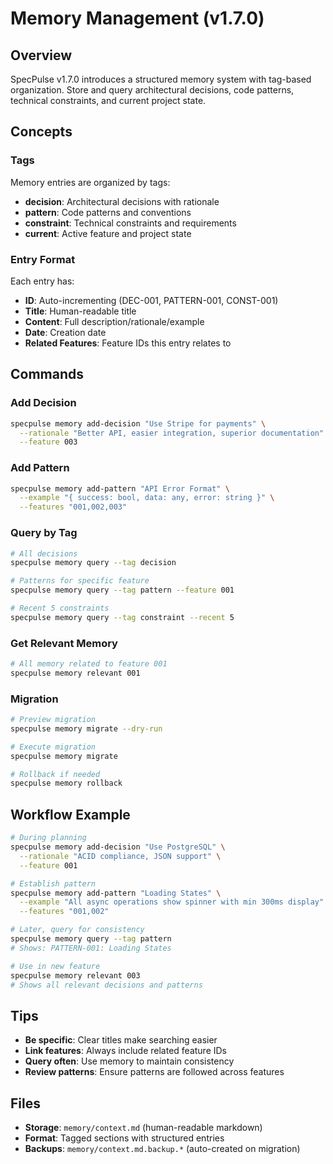# Memory Management (v1.7.0)

## Overview

SpecPulse v1.7.0 introduces a structured memory system with tag-based organization. Store and query architectural decisions, code patterns, technical constraints, and current project state.

## Concepts

### Tags

Memory entries are organized by tags:
- **decision**: Architectural decisions with rationale
- **pattern**: Code patterns and conventions
- **constraint**: Technical constraints and requirements
- **current**: Active feature and project state

### Entry Format

Each entry has:
- **ID**: Auto-incrementing (DEC-001, PATTERN-001, CONST-001)
- **Title**: Human-readable title
- **Content**: Full description/rationale/example
- **Date**: Creation date
- **Related Features**: Feature IDs this entry relates to

## Commands

### Add Decision

```bash
specpulse memory add-decision "Use Stripe for payments" \
  --rationale "Better API, easier integration, superior documentation" \
  --feature 003
```

### Add Pattern

```bash
specpulse memory add-pattern "API Error Format" \
  --example "{ success: bool, data: any, error: string }" \
  --features "001,002,003"
```

### Query by Tag

```bash
# All decisions
specpulse memory query --tag decision

# Patterns for specific feature
specpulse memory query --tag pattern --feature 001

# Recent 5 constraints
specpulse memory query --tag constraint --recent 5
```

### Get Relevant Memory

```bash
# All memory related to feature 001
specpulse memory relevant 001
```

### Migration

```bash
# Preview migration
specpulse memory migrate --dry-run

# Execute migration
specpulse memory migrate

# Rollback if needed
specpulse memory rollback
```

## Workflow Example

```bash
# During planning
specpulse memory add-decision "Use PostgreSQL" \
  --rationale "ACID compliance, JSON support" \
  --feature 001

# Establish pattern
specpulse memory add-pattern "Loading States" \
  --example "All async operations show spinner with min 300ms display" \
  --features "001,002"

# Later, query for consistency
specpulse memory query --tag pattern
# Shows: PATTERN-001: Loading States

# Use in new feature
specpulse memory relevant 003
# Shows all relevant decisions and patterns
```

## Tips

- **Be specific**: Clear titles make searching easier
- **Link features**: Always include related feature IDs
- **Query often**: Use memory to maintain consistency
- **Review patterns**: Ensure patterns are followed across features

## Files

- **Storage**: `memory/context.md` (human-readable markdown)
- **Format**: Tagged sections with structured entries
- **Backups**: `memory/context.md.backup.*` (auto-created on migration)
